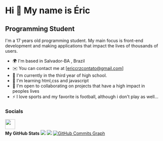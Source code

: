 Hi 👋 My name is Éric
==========================
Programming Student
-----------------------------
I'm a 17 years old programming student. My main focus is front-end development and making applications that impact the lives of thousands of users.

* 🌍  I'm based in Salvador-BA , Brazil
* ✉️  You can contact me at [ericcrzcontato@gmail.com]
* 🚀  I'm currently in the third year of high school.
* 🧠  I'm learning html,css and javascript
* 🤝  I'm open to collaborating on projects that have a high impact in peoples lives
* ⚡  I love sports and my favorite is football, although i don't play as well...


### Socials
<p align="left"> <a href="https://discord.com/users/Ericcrz#3800" target="_blank" rel="noreferrer"><img src="https://raw.githubusercontent.com/danielcranney/readme-generator/main/public/icons/socials/discord.svg" width="32" height="32" /></a> <a <img <br>
 <br>
<b>My GitHub Stats</b>
<a href="http://www.github.com/EricCarv4lho"><img src="https://github-readme-stats-peguimasid.vercel.app/api?username=EricCarv4lho&show_icons=true&hide=&count_private=true&title_color=3382ed&text_color=ffffff&icon_color=3382ed&bg_color=171717&hide_border=true&show_icons=true%22%20alt=%22EricCarv4lho%27s%20GitHub%20stats" /></a>
<a href="http://www.github.com/EricCarv4lho"><img src="https://github-readme-streak-stats.herokuapp.com/?user=EricCarv4lho&stroke=ffffff&background=171717&ring=3382ed&fire=3382ed&currStreakNum=ffffff&currStreakLabel=3382ed&sideNums=ffffff&sideLabels=ffffff&dates=ffffff&hide_border=true" /></a>
<a href="http://www.github.com/EricCarv4lho"><img src="https://github-readme-activity-graph.cyclic.app/graph?username=EricCarv4lho&bg_color=171717&color=ffffff&line=3382ed&point=ffffff&area_color=171717&area=true&hide_border=true&custom_title=GitHub%20Commits%20Graph" alt="GitHub Commits Graph" /></a>


